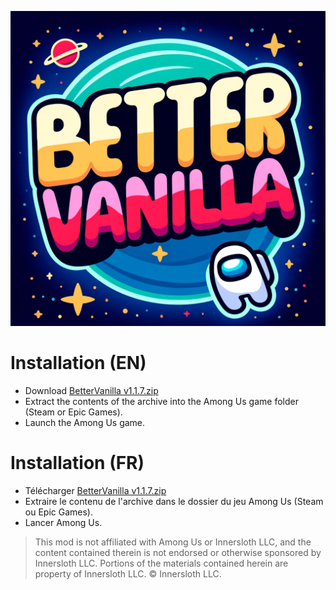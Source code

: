![Logo](https://github.com/EnoPM/EnoPM.BetterVanilla/blob/master/Images/BetterVanillaLogo.png)

# Installation (EN)
- Download [BetterVanilla v1.1.7.zip](https://github.com/EnoPM/EnoPM.BetterVanilla/releases/download/v1.1.7/BetterVanilla.v1.1.7.zip)
- Extract the contents of the archive into the Among Us game folder (Steam or Epic Games).
- Launch the Among Us game.

# Installation (FR)
- Télécharger [BetterVanilla v1.1.7.zip](https://github.com/EnoPM/EnoPM.BetterVanilla/releases/download/v1.1.7/BetterVanilla.v1.1.7.zip)
- Extraire le contenu de l'archive dans le dossier du jeu Among Us (Steam ou Epic Games).
- Lancer Among Us.

> This mod is not affiliated with Among Us or Innersloth LLC, and the content contained therein is not endorsed or otherwise sponsored by Innersloth LLC. Portions of the materials contained herein are property of Innersloth LLC. © Innersloth LLC.